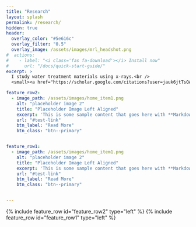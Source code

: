 ```yaml
---
title: "Research"
layout: splash
permalink: /research/
hidden: true
header:
  overlay_color: "#5e616c"
  overlay_filter: "0.5"
  overlay_image: /assets/images/mrl_headshot.png
#  actions:
#    - label: "<i class='fas fa-download'></i> Install now"
#      url: "/docs/quick-start-guide/"
excerpt: >
  I study water treatment materials using x-rays.<br />
  <small><a href="https://scholar.google.com/citations?user=jauk6jtTsOAC&hl=en&oi=ao>Google Scholar Profile>

feature_row2:
  - image_path: /assets/images/home_item1.png
    alt: "placeholder image 2"
    title: "Placeholder Image Left Aligned"
    excerpt: 'This is some sample content that goes here with **Markdown** formatting. Left aligned with `type="left"`'
    url: "#test-link"
    btn_label: "Read More"
    btn_class: "btn--primary"


feature_row1:
  - image_path: /assets/images/home_item1.png
    alt: "placeholder image 2"
    title: "Placeholder Image Left Aligned"
    excerpt: 'This is some sample content that goes here with **Markdown** formatting. Left aligned with `type="left"`'
    url: "#test-link"
    btn_label: "Read More"
    btn_class: "btn--primary"


---
```


{% include feature_row id="feature_row2" type="left" %}
{% include feature_row id="feature_row1" type="left" %}
